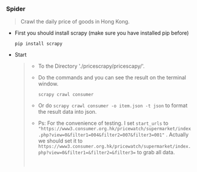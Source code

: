 ### Spider

> Crawl the daily price of goods in Hong Kong.

* First you should install scrapy (make sure you have installed pip before)

  `pip install scrapy`

* Start

  > * To the Directory './pricescrapy/pricescapy/'.
  >
  > * Do the commands and you can see the result on the terminal window.
  >
  >   `scrapy crawl consumer`
  >
  > * Or do `scrapy crawl consumer -o item.json -t json` to format the result data into json.
  >
  > * Ps: For the convenience of testing. I set `start_urls` to ` "https://www3.consumer.org.hk/pricewatch/supermarket/index.php?view=0&filter1=004&filter2=007&filter3=001"`  . Actually we should set it to ` https://www3.consumer.org.hk/pricewatch/supermarket/index.php?view=0&filter1=&filter2=&filter3= ` to grab all data.
  >
  >   ​

  ​